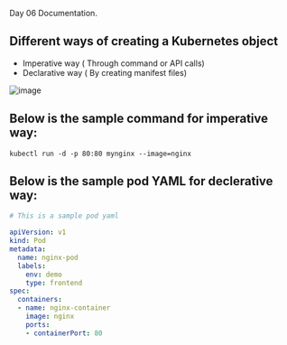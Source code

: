 Day 06 Documentation.

## Different ways of creating a Kubernetes object
- Imperative way ( Through command or API calls)
- Declarative way ( By creating manifest files)

![image](https://github.com/user-attachments/assets/e01b9bba-2b03-42ae-83b1-7b4cdddaa4fe)

## Below is the sample command for imperative way:
```
kubectl run -d -p 80:80 mynginx --image=nginx
```

## Below is the sample pod YAML for declerative way:

```YAML
# This is a sample pod yaml

apiVersion: v1
kind: Pod
metadata:
  name: nginx-pod
  labels:
    env: demo
    type: frontend
spec:
  containers:
  - name: nginx-container
    image: nginx
    ports:
    - containerPort: 80
```
